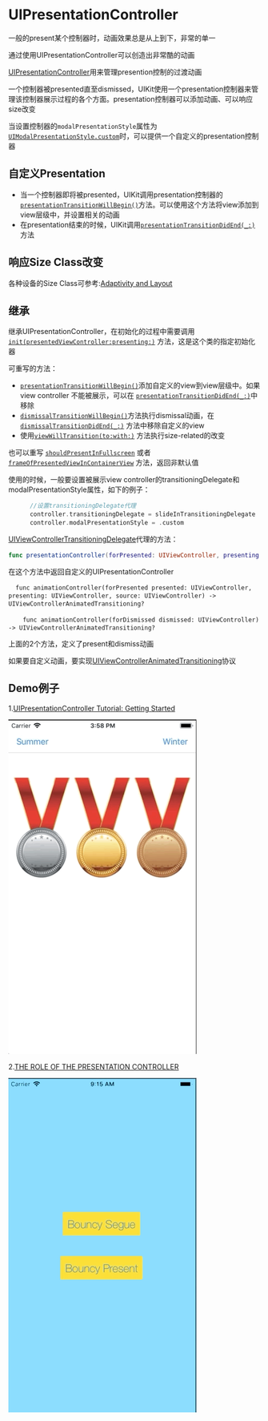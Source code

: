 # UIPresentationController

一般的present某个控制器时，动画效果总是从上到下，非常的单一

通过使用UIPresentationController可以创造出非常酷的动画

[UIPresentationController](https://developer.apple.com/documentation/uikit/uipresentationcontroller)用来管理presention控制的过渡动画

一个控制器被presented直至dismissed，UIKit使用一个presentation控制器来管理该控制器展示过程的各个方面。presentation控制器可以添加动画、可以响应size改变

当设置控制器的`modalPresentationStyle`属性为[`UIModalPresentationStyle.custom`](https://developer.apple.com/documentation/uikit/uimodalpresentationstyle/custom)时，可以提供一个自定义的presentation控制器



## 自定义Presentation

- 当一个控制器即将被presented，UIKit调用presentation控制器的 [`presentationTransitionWillBegin()`](https://developer.apple.com/documentation/uikit/uipresentationcontroller/1618330-presentationtransitionwillbegin)方法。可以使用这个方法将view添加到view层级中，并设置相关的动画
- 在presentation结束的时候，UIKit调用[`presentationTransitionDidEnd(_:)`](https://developer.apple.com/documentation/uikit/uipresentationcontroller/1618327-presentationtransitiondidend) 方法



## 响应Size Class改变

各种设备的Size Class可参考:[Adaptivity and Layout](https://developer.apple.com/design/human-interface-guidelines/ios/visual-design/adaptivity-and-layout/)



## 继承

继承UIPresentationController，在初始化的过程中需要调用[`init(presentedViewController:presenting:)`](https://developer.apple.com/documentation/uikit/uipresentationcontroller/1618328-init) 方法，这是这个类的指定初始化器

可重写的方法：

-  [`presentationTransitionWillBegin()`](https://developer.apple.com/documentation/uikit/uipresentationcontroller/1618330-presentationtransitionwillbegin)添加自定义的view到view层级中。如果view controller 不能被展示，可以在 [`presentationTransitionDidEnd(_:)`](https://developer.apple.com/documentation/uikit/uipresentationcontroller/1618327-presentationtransitiondidend)中移除
- [`dismissalTransitionWillBegin()`](https://developer.apple.com/documentation/uikit/uipresentationcontroller/1618342-dismissaltransitionwillbegin)方法执行dismissal动画，在[`dismissalTransitionDidEnd(_:)`](https://developer.apple.com/documentation/uikit/uipresentationcontroller/1618323-dismissaltransitiondidend) 方法中移除自定义的view
- 使用[`viewWillTransition(to:with:)`](https://developer.apple.com/documentation/uikit/uicontentcontainer/1621466-viewwilltransition) 方法执行size-related的改变

也可以重写 [`shouldPresentInFullscreen`](https://developer.apple.com/documentation/uikit/uipresentationcontroller/1618336-shouldpresentinfullscreen) 或者[`frameOfPresentedViewInContainerView`](https://developer.apple.com/documentation/uikit/uipresentationcontroller/1618337-frameofpresentedviewincontainerv) 方法，返回非默认值

使用的时候，一般要设置被展示view controller的transitioningDelegate和modalPresentationStyle属性，如下的例子：

```swift
      //设置transitioningDelegate代理
      controller.transitioningDelegate = slideInTransitioningDelegate
      controller.modalPresentationStyle = .custom
```

[UIViewControllerTransitioningDelegate](https://developer.apple.com/documentation/uikit/uiviewcontrollertransitioningdelegate)代理的方法：

```swift
func presentationController(forPresented: UIViewController, presenting: UIViewController?, source: UIViewController) -> UIPresentationController?
```

在这个方法中返回自定义的UIPresentationController

```
  func animationController(forPresented presented: UIViewController, presenting: UIViewController, source: UIViewController) -> UIViewControllerAnimatedTransitioning?
  
    func animationController(forDismissed dismissed: UIViewController) -> UIViewControllerAnimatedTransitioning?
```

上面的2个方法，定义了present和dismiss动画

如果要自定义动画，要实现[UIViewControllerAnimatedTransitioning](https://developer.apple.com/documentation/uikit/uiviewcontrolleranimatedtransitioning)协议



## Demo例子

1.[UIPresentationController Tutorial: Getting Started](https://www.raywenderlich.com/915-uipresentationcontroller-tutorial-getting-started)

![效果1](https://github.com/winfredzen/iOS-UI/blob/master/images/007.gif)

2.[THE ROLE OF THE PRESENTATION CONTROLLER](https://www.shinobicontrols.com/blog/ios8-day-by-day-day-24-presentation-controllers/)

![效果1](https://github.com/winfredzen/iOS-UI/blob/master/images/008.gif)
